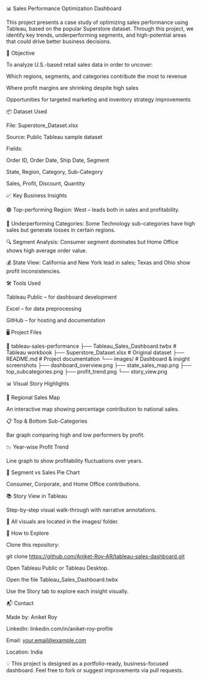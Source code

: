 📊 Sales Performance Optimization Dashboard

This project presents a case study of optimizing sales performance using Tableau, based on the popular Superstore dataset. Through this project, we identify key trends, underperforming segments, and high-potential areas that could drive better business decisions.

🎯 Objective

To analyze U.S.-based retail sales data in order to uncover:

Which regions, segments, and categories contribute the most to revenue

Where profit margins are shrinking despite high sales

Opportunities for targeted marketing and inventory strategy improvements

📦 Dataset Used

File: Superstore_Dataset.xlsx

Source: Public Tableau sample dataset

Fields:

Order ID, Order Date, Ship Date, Segment

State, Region, Category, Sub-Category

Sales, Profit, Discount, Quantity

📈 Key Business Insights

🟢 Top-performing Region: West – leads both in sales and profitability.

🔴 Underperforming Categories: Some Technology sub-categories have high sales but generate losses in certain regions.

🔍 Segment Analysis: Consumer segment dominates but Home Office shows high average order value.

💰 State View: California and New York lead in sales; Texas and Ohio show profit inconsistencies.

🛠️ Tools Used

Tableau Public – for dashboard development

Excel – for data preprocessing

GitHub – for hosting and documentation

🖥️ Project Files

📁 tableau-sales-performance
├── Tableau_Sales_Dashboard.twbx     # Tableau workbook
├── Superstore_Dataset.xlsx          # Original dataset
├── README.md                        # Project documentation
└── images/                          # Dashboard & insight screenshots
    ├── dashboard_overview.png
    ├── state_sales_map.png
    ├── top_subcategories.png
    ├── profit_trend.png
    └── story_view.png

📊 Visual Story Highlights

📍 Regional Sales Map

An interactive map showing percentage contribution to national sales.

📋 Top & Bottom Sub-Categories

Bar graph comparing high and low performers by profit.

📉 Year-wise Profit Trend

Line graph to show profitability fluctuations over years.

👥 Segment vs Sales Pie Chart

Consumer, Corporate, and Home Office contributions.

📚 Story View in Tableau

Step-by-step visual walk-through with narrative annotations.

📌 All visuals are located in the images/ folder.

🚀 How to Explore

Clone this repository:

git clone https://github.com/Aniket-Roy-AR/tableau-sales-dashboard.git

Open Tableau Public or Tableau Desktop.

Open the file Tableau_Sales_Dashboard.twbx

Use the Story tab to explore each insight visually.

📬 Contact

Made by: Aniket Roy

LinkedIn: linkedin.com/in/aniket-roy-profile

Email: your.email@example.com

Location: India

💡 This project is designed as a portfolio-ready, business-focused dashboard. Feel free to fork or suggest improvements via pull requests.

